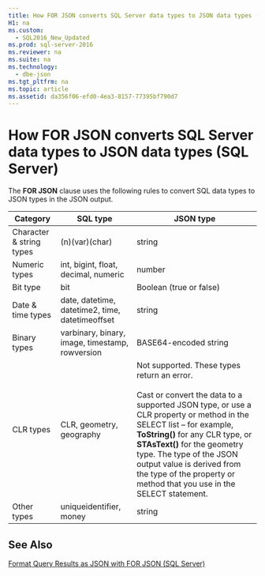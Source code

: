 ```yaml
---
title: How FOR JSON converts SQL Server data types to JSON data types (SQL Server)
H1: na
ms.custom: 
  - SQL2016_New_Updated
ms.prod: sql-server-2016
ms.reviewer: na
ms.suite: na
ms.technology: 
  - dbe-json
ms.tgt_pltfrm: na
ms.topic: article
ms.assetid: da356f06-efd0-4ea3-8157-77395bf790d7
---
```

# How FOR JSON converts SQL Server data types to JSON data types (SQL Server)
  The **FOR JSON** clause uses the following rules to convert SQL data types to JSON types in the JSON output.  
  
|Category|SQL type|JSON type|  
|--------------|--------------|---------------|  
|Character & string types|\(n\)\(var\)\(char\)|string|  
|Numeric types|int, bigint, float, decimal, numeric|number|  
|Bit type|bit|Boolean \(true or false\)|  
|Date & time types|date, datetime, datetime2, time, datetimeoffset|string|  
|Binary types|varbinary, binary, image, timestamp, rowversion|BASE64\-encoded string|  
|CLR types|CLR, geometry, geography|Not supported. These types return an error.<br /><br /> Cast or convert the data to a supported JSON type, or use a CLR property or method in the SELECT list – for example, **ToString\(\)** for any CLR type, or **STAsText\(\)** for the geometry type. The type of the JSON output value is derived from the type of the property or method that you use in the SELECT statement.|  
|Other types|uniqueidentifier, money|string|  
  
## See Also  
 [Format Query Results as JSON with FOR JSON &#40;SQL Server&#41;](../../Topics/TopicNameNotContainA/Format-Query-Results-as-JSON-with-FOR-JSON--SQL-Server-.md)  
  
  